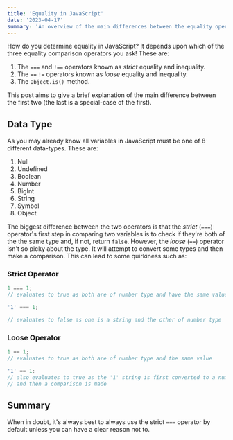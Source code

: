 ```yaml
---
title: 'Equality in JavaScript'
date: '2023-04-17'
summary: 'An overview of the main differences between the equality operators in the JavaScript programming language.'
---
```


How do you determine equality in JavaScript? It depends upon which of the three equality comparison operators you ask! These are:

1. The `===` and `!==` operators known as _strict_ equality and inequality.
2. The `==` `!=` operators known as _loose_ equality and inequality.
3. The `Object.is()` method.

This post aims to give a brief explanation of the main difference between the first two (the last is a special-case of the first).

## Data Type

As you may already know all variables in JavaScript must be one of 8 different data-types. These are:

1. Null
2. Undefined
3. Boolean
4. Number
5. BigInt
6. String
7. Symbol
8. Object

The biggest difference between the two operators is that the _strict_ (`===`)
operator's first step in comparing two variables is to check if they're both of the the same type and, if not, return `false`. However, the _loose_ (`==`) operator isn't so picky about the type. It will attempt to convert some types and then make a comparison. This can lead to some quirkiness such as:

### Strict Operator

```javascript
1 === 1;
// evaluates to true as both are of number type and have the same value

'1' === 1;

// evaluates to false as one is a string and the other of number type
```

### Loose Operator

```javascript
1 == 1;
// evaluates to true as both are of number type and the same value

'1' == 1;
// also evaluates to true as the '1' string is first converted to a number type
// and then a comparison is made
```

## Summary

When in doubt, it's always best to always use the strict `===` operator by default unless you can have a clear reason not to.
